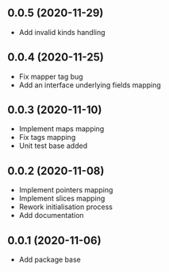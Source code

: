 ## 0.0.5 (2020-11-29)
- Add invalid kinds handling

## 0.0.4 (2020-11-25)
- Fix mapper tag bug
- Add an interface underlying fields mapping

## 0.0.3 (2020-11-10)
- Implement maps mapping
- Fix tags mapping
- Unit test base added

## 0.0.2 (2020-11-08)
- Implement pointers mapping
- Implement slices mapping
- Rework initialisation process
- Add documentation


## 0.0.1 (2020-11-06)
- Add package base